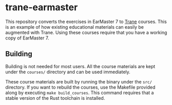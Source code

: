 # trane-earmaster

This repository converts the exercises in EarMaster 7 to
[Trane](https://github.com/trane-project/trane) courses. This is an example of how existing
educational materials can easily be augmented with Trane. Using these courses require that you have
a working copy of EarMaster 7.

## Building

Building is not needed for most users. All the course materials are kept under the `courses/`
directory and can be used immediately.

These course materials are built by running the binary under the `src/` directory. If you want to
rebuild the courses, use the Makefile provided along by executing `make build_courses`. This command
requires that a stable version of the Rust toolchain is installed.
